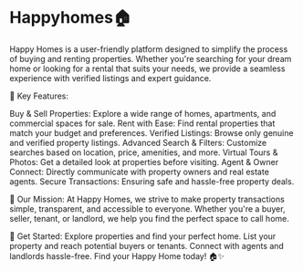 # Happyhomes🏠
Happy Homes is a user-friendly platform designed to simplify the process of buying and renting properties. Whether you're searching for your dream home or looking for a rental that suits your needs, we provide a seamless experience with verified listings and expert guidance.

🔑 Key Features:

Buy & Sell Properties: Explore a wide range of homes, apartments, and commercial spaces for sale.
Rent with Ease: Find rental properties that match your budget and preferences.
Verified Listings: Browse only genuine and verified property listings.
Advanced Search & Filters: Customize searches based on location, price, amenities, and more.
Virtual Tours & Photos: Get a detailed look at properties before visiting.
Agent & Owner Connect: Directly communicate with property owners and real estate agents.
Secure Transactions: Ensuring safe and hassle-free property deals.

🎯 Our Mission:
At Happy Homes, we strive to make property transactions simple, transparent, and accessible to everyone. Whether you're a buyer, seller, tenant, or landlord, we help you find the perfect space to call home.

🔗 Get Started:
Explore properties and find your perfect home.
List your property and reach potential buyers or tenants.
Connect with agents and landlords hassle-free.
Find your Happy Home today! 🏠✨
